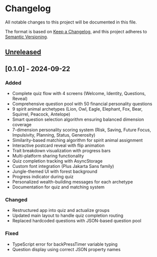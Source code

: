 # Changelog

All notable changes to this project will be documented in this file.

The format is based on [Keep a Changelog](https://keepachangelog.com/en/1.0.0/),
and this project adheres to [Semantic Versioning](https://semver.org/spec/v2.0.0.html).

## [Unreleased]

## [0.1.0] - 2024-09-22

### Added
- Complete quiz flow with 4 screens (Welcome, Identity, Questions, Reveal)
- Comprehensive question pool with 50 financial personality questions
- 9 spirit animal archetypes (Lion, Owl, Eagle, Elephant, Fox, Bear, Squirrel, Peacock, Antelope)
- Smart question selection algorithm ensuring balanced dimension coverage
- 7-dimension personality scoring system (Risk, Saving, Future Focus, Impulsivity, Planning, Status, Generosity)
- Similarity-based matching algorithm for spirit animal assignment
- Interactive postcard reveal with flip animation
- Trait breakdown visualization with progress bars
- Multi-platform sharing functionality
- Quiz completion tracking with AsyncStorage
- Custom font integration (Plus Jakarta Sans family)
- Jungle-themed UI with forest background
- Progress indicator during quiz
- Personalized wealth-building messages for each archetype
- Documentation for quiz and matching system

### Changed
- Restructured app into quiz and actualize groups
- Updated main layout to handle quiz completion routing
- Replaced hardcoded questions with JSON-based question pool

### Fixed
- TypeScript error for backPressTimer variable typing
- Question display using correct JSON property names

[Unreleased]: https://github.com/username/richspirit/compare/v1.0.0...HEAD
[1.0.0]: https://github.com/username/richspirit/releases/tag/v1.0.0